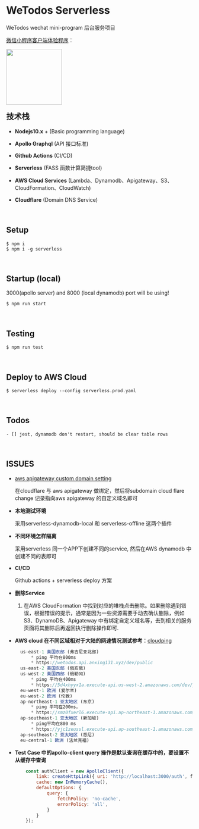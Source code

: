 
# WeTodos Serverless

WeTodos wechat mini-program 后台服务项目

[微信小程序客户端体验程序](https://github.com/zhongjixiuxing/WeTodos-miniprogram)：

<img align="left" width="150" height="150" src="https://ae01.alicdn.com/kf/Ha2cefce2dde94730ab017ceb910f5e99H.jpg" />
<br/>
<br/>
<br/>
<br/>
<br/>
<br/>
<br/>
<br/>



## 技术栈

* **Nodejs10.x** + (Basic programming language)

* **Apollo Graphql** (API 接口标准)

* **Github Actions** (CI/CD)

* **Serverless** (FASS 函数计算简捷tool)

* **AWS Cloud Services** (Lambda、Dynamodb、Apigateway、S3、CloudFormation、CloudWatch)

* **Cloudflare** (Domain DNS Service)
<br/>
  

## Setup

```shell
$ npm i
$ npm i -g serverless
```
<br/>


## Startup (local)
3000(apollo server) and 8000 (local dynamodb) port will be using!
```shell
$ npm run start 
```
<br/>


## Testing

```shell
$ npm run test
```
<br/>


## Deploy to AWS Cloud
```shell
$ serverless deploy --config serverless.prod.yaml
```
<br/>


## Todos
    - [] jest, dynamodb don't restart, should be clear table rows

<br/>

## ISSUES
- [aws apigateway custom domain setting](https://medium.com/@maciejtreder/custom-domain-in-aws-api-gateway-a2b7feaf9c74)

    在cloudflare 与 aws apigateway 做绑定，然后将subdomain cloud flare change 记录指向aws apigateway 的自定义域名即可

- **本地测试环境**

    采用serverless-dynamodb-local 和 serverless-offline 这两个插件

- **不同环境怎样隔离**

    采用serverless 同一个APP下创建不同的service, 然后在AWS dynamodb 中创建不同的表即可

- **CI/CD**

    Github actions + serverless deploy 方案

- **删除Service**
  
  1. 在AWS CloudFormation 中找到对应的堆栈点击删除。如果删除遇到错误，根据错误的提示，通常是因为一些资源需要手动去确认删除，例如S3、DynamoDB、Apigateway 中有绑定自定义域名等，去到相关的服务页面将其删除后再返回执行删除操作即可.
  
- **AWS cloud 在不同区域相对于大陆的网速情况测试参考**：[cloudping](https://www.cloudping.info/)  
  
    ```javascript
      us-east-1 美国东部 (弗吉尼亚北部)
          * ping 平均在800ms
          * https://wetodos.api.anxing131.xyz/dev/public
      us-east-2 美国东部 (俄亥俄)
      us-west-2 美国西部 (俄勒冈)
          * ping 平均在400ms
          * https://5d4xhyyx1a.execute-api.us-west-2.amazonaws.com/dev/public
      eu-west-1 欧洲 (爱尔兰)
      eu-west-2 欧洲 (伦敦) 
      ap-northeast-1 亚太地区 (东京) 
          * ping 平均在200ms， 
          * https://smz0fxerl6.execute-api.ap-northeast-1.amazonaws.com/dev/public
      ap-southeast-1 亚太地区 (新加坡) 
          * ping平均在800 ms
          * https://yjc1zeussl.execute-api.ap-southeast-1.amazonaws.com/dev/public
      ap-southeast-2 亚太地区 (悉尼)
      eu-central-1 欧洲 (法兰克福)
    ```
    
- **Test Case 中的apollo-client query 操作是默认查询在缓存中的，要设置不从缓存中查询**
  
  ```javascript
      const authClient = new ApolloClient({
          link: createHttpLink({ uri: 'http://localhost:3000/auth', fetch}),
          cache: new InMemoryCache(),
          defaultOptions: {
              query: {
                  fetchPolicy: 'no-cache',
                  errorPolicy: 'all',
              }
          }
      });
  ```
